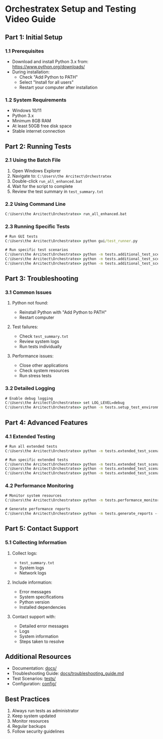 # Orchestratex Setup and Testing Video Guide

## Part 1: Initial Setup

### 1.1 Prerequisites
- Download and install Python 3.x from: https://www.python.org/downloads/
- During installation:
  - Check "Add Python to PATH"
  - Select "Install for all users"
  - Restart your computer after installation

### 1.2 System Requirements
- Windows 10/11
- Python 3.x
- Minimum 8GB RAM
- At least 50GB free disk space
- Stable internet connection

## Part 2: Running Tests

### 2.1 Using the Batch File
1. Open Windows Explorer
2. Navigate to: `C:\Users\the Arcitect\Orchestratex`
3. Double-click `run_all_enhanced.bat`
4. Wait for the script to complete
5. Review the test summary in `test_summary.txt`

### 2.2 Using Command Line
```cmd
C:\Users\the Arcitect\Orchestratex> run_all_enhanced.bat
```

### 2.3 Running Specific Tests
```cmd
# Run GUI tests
C:\Users\the Arcitect\Orchestratex> python gui/test_runner.py

# Run specific test scenarios
C:\Users\the Arcitect\Orchestratex> python -m tests.additional_test_scenarios --performance
C:\Users\the Arcitect\Orchestratex> python -m tests.additional_test_scenarios --security
C:\Users\the Arcitect\Orchestratex> python -m tests.additional_test_scenarios --edge
```

## Part 3: Troubleshooting

### 3.1 Common Issues
1. Python not found:
   - Reinstall Python with "Add Python to PATH"
   - Restart computer

2. Test failures:
   - Check `test_summary.txt`
   - Review system logs
   - Run tests individually

3. Performance issues:
   - Close other applications
   - Check system resources
   - Run stress tests

### 3.2 Detailed Logging
```cmd
# Enable debug logging
C:\Users\the Arcitect\Orchestratex> set LOG_LEVEL=debug
C:\Users\the Arcitect\Orchestratex> python -m tests.setup_test_environment
```

## Part 4: Advanced Features

### 4.1 Extended Testing
```cmd
# Run all extended tests
C:\Users\the Arcitect\Orchestratex> python -m tests.extended_test_scenarios

# Run specific extended tests
C:\Users\the Arcitect\Orchestratex> python -m tests.extended_test_scenarios --stress
C:\Users\the Arcitect\Orchestratex> python -m tests.extended_test_scenarios --failure
C:\Users\the Arcitect\Orchestratex> python -m tests.extended_test_scenarios --recovery
```

### 4.2 Performance Monitoring
```cmd
# Monitor system resources
C:\Users\the Arcitect\Orchestratex> python -m tests.performance_monitor

# Generate performance reports
C:\Users\the Arcitect\Orchestratex> python -m tests.generate_reports --performance
```

## Part 5: Contact Support

### 5.1 Collecting Information
1. Collect logs:
   - `test_summary.txt`
   - System logs
   - Network logs

2. Include information:
   - Error messages
   - System specifications
   - Python version
   - Installed dependencies

3. Contact support with:
   - Detailed error messages
   - Logs
   - System information
   - Steps taken to resolve

## Additional Resources
- Documentation: [docs/](docs/)
- Troubleshooting Guide: [docs/troubleshooting_guide.md](docs/troubleshooting_guide.md)
- Test Scenarios: [tests/](tests/)
- Configuration: [config/](config/)

## Best Practices
1. Always run tests as administrator
2. Keep system updated
3. Monitor resources
4. Regular backups
5. Follow security guidelines
